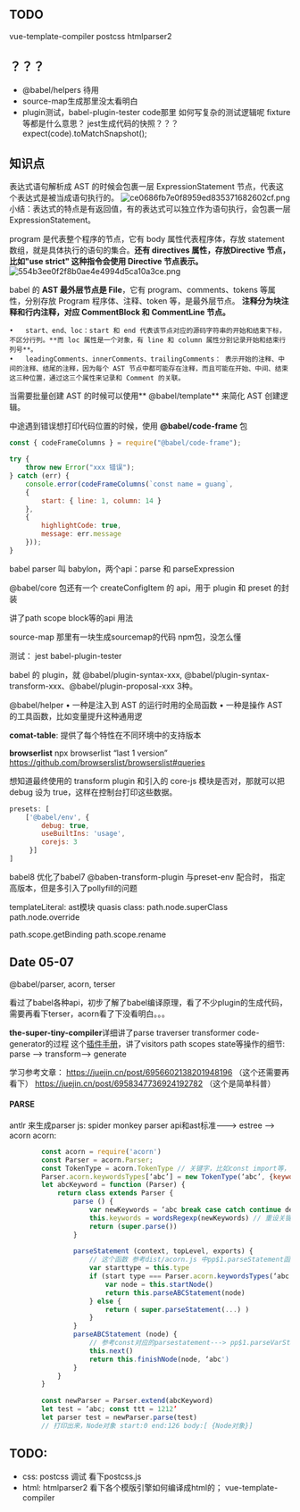 ## TODO
vue-template-compiler
postcss
htmlparser2

## ？？？
- @babel/helpers 待用
- source-map生成那里没太看明白
- plugin测试，babel-plugin-tester code那里 如何写复杂的测试逻辑呢 fixture等都是什么意思？
jest生成代码的快照？？？  expect(code).toMatchSnapshot();

## 知识点
表达式语句解析成 AST 的时候会包裹一层 ExpressionStatement 节点，代表这个表达式是被当成语句执行的。
![ce0686fb7e0f8959ed835371682602cf.png](evernotecid://E1014288-8A6B-4300-BE41-9C3A0650317D/appyinxiangcom/34793898/ENResource/p4)
小结：表达式的特点是有返回值，有的表达式可以独立作为语句执行，会包裹一层 ExpressionStatement。


program 是代表整个程序的节点，它有 body 属性代表程序体，存放 statement 数组，就是具体执行的语句的集合。**还有 directives 属性，存放Directive 节点，比如"use strict" 这种指令会使用 Directive 节点表示。**
![554b3ee0f2f8b0ae4e4994d5ca10a3ce.png](evernotecid://E1014288-8A6B-4300-BE41-9C3A0650317D/appyinxiangcom/34793898/ENResource/p5)



babel 的 **AST 最外层节点是 File**，它有 program、comments、tokens 等属性，分别存放 Program 程序体、注释、token 等，是最外层节点。
**注释分为块注释和行内注释，对应 CommentBlock 和 CommentLine 节点。**


	•	start、end、loc：start 和 end 代表该节点对应的源码字符串的开始和结束下标，不区分行列。**而 loc 属性是一个对象，有 line 和 column 属性分别记录开始和结束行列号**。
	•	leadingComments、innerComments、trailingComments： 表示开始的注释、中间的注释、结尾的注释，因为每个 AST 节点中都可能存在注释，而且可能在开始、中间、结束这三种位置，通过这三个属性来记录和 Comment 的关联。


当需要批量创建 AST 的时候可以使用** @babel/template** 来简化 AST 创建逻辑。

中途遇到错误想打印代码位置的时候，使用 **@babel/code-frame** 包
```javascript
const { codeFrameColumns } = require("@babel/code-frame");

try { 
    throw new Error("xxx 错误");
} catch (err) {  
    console.error(codeFrameColumns(`const name = guang`, 
    {        
        start: { line: 1, column: 14 }  
    }, 
    {    
        highlightCode: true,    
        message: err.message  
    }));
}
```
babel parser 叫 babylon，两个api：parse 和 parseExpression

@babel/core 包还有一个 createConfigItem 的 api，用于 plugin 和 preset 的封装

讲了path scope block等的api 用法

source-map 那里有一块生成sourcemap的代码 npm包，没怎么懂

测试： jest babel-plugin-tester

babel 的 plugin，就 @babel/plugin-syntax-xxx, @babel/plugin-syntax-transform-xxx、@babel/plugin-proposal-xxx 3种。

@babel/helper
	•	一种是注入到 AST 的运行时用的全局函数
	•	一种是操作 AST 的工具函数，比如变量提升这种通用逻

**comat-table**: 提供了每个特性在不同环境中的支持版本

**browserlist** npx browserlist “last 1 version”
https://github.com/browserslist/browserslist#queries


想知道最终使用的 transform plugin 和引入的 core-js 模块是否对，那就可以把 debug 设为 true，这样在控制台打印这些数据。
```javascript
presets: [        
    ['@babel/env', {            
        debug: true,            
        useBuiltIns: 'usage',            
        corejs: 3        
     }]    
]
```

babel8 优化了babel7 @baben-transform-plugin 与preset-env 配合时， 指定高版本，但是多引入了pollyfill的问题

templateLiteral: ast模块 quasis
class: path.node.superClass  path.node.override

path.scope.getBinding
path.scope.rename

## Date 05-07
@babel/parser, acorn, terser 

看过了babel各种api，初步了解了babel编译原理，看了不少plugin的生成代码，需要再看下terser，acorn看了下没看明白。。。

**the-super-tiny-compiler**详细讲了parse traverser transformer code-generator的过程
这个[插件手册](https://github.com/jamiebuilds/babel-handbook/blob/master/translations/zh-Hans/plugin-handbook.md#toc-stages-of-babel)，讲了visitors path scopes state等操作的细节: parse —> transform—> generate

学习参考文章：
https://juejin.cn/post/6956602138201948196 （这个还需要再看下）
https://juejin.cn/post/6958347736924192782 （这个是简单科普）

#### PARSE
antlr 来生成parser
js: spider monkey parser api和ast标准———> estree ——> acorn
acorn:
```javascript
        const acorn = require('acorn')
        const Parser = acorn.Parser;
        const TokenType = acorn.TokenType // 关键字，比如const import等，是一个TokenType实例
        Parser.acorn.keywordsTypes[‘abc’] = new TokenType(‘abc’, {keyword: ‘abc’}) // TokenType(label, conf) { this.label = label; this.keyword = conf.keyword }
        let abcKeyword = function (Parser) {
            return class extends Parser {
                parse () {
                    var newKeywords = ‘abc break case catch continue debugger…'
                    this.keywords = wordsRegexp(newKeywords) // 重设关键字，可看dist/acorn.js中Parser构造函数
                    return (super.parse())
                }
                
                parseStatement (context, topLevel, exports) {
                    // 这个函数 参考dist/acorn.js 中pp$1.parseStatement函数
                    var starttype = this.type
                    if (start type === Parser.acorn.keywordsTypes(‘abc’)) {
                        var node = this.startNode()
                        return this.parseABCStatement(node)
                    } else {
                        return ( super.parseStatement(...) )
                    }
                }
                parseABCStatement (node) {
                    // 参考const对应的parsestatement---> pp$1.parseVarStatement
                    this.next()
                    return this.finishNode(node, ‘abc')
                }
            }
        }
        
        const newParser = Parser.extend(abcKeyword)
        let test = ‘abc; const ttt = 1212’
        let parser test = newParser.parse(test)
        // 打印出来，Node对象 start:0 end:126 body:[ {Node对象}]
```
## TODO:
- css: postcss
    调试 看下postcss.js
- html: htmlparser2 看下各个模版引擎如何编译成html的； vue-template-compiler
